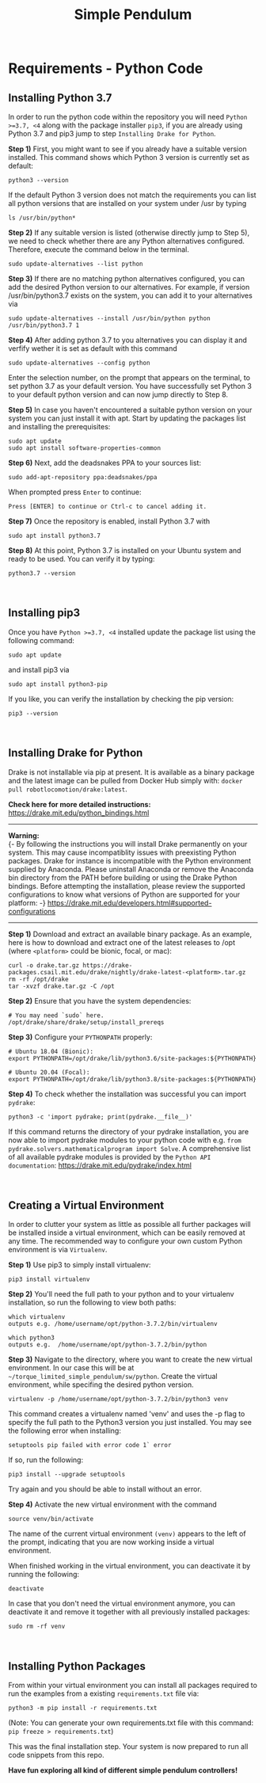 <div align="center">

#  Simple Pendulum
</div>

<br>

# Requirements - Python Code  

## Installing Python 3.7
In order to run the python code within the repository you will need `Python >=3.7, <4` along with the package installer `pip3`, if you are already using Python 3.7 and pip3 jump to step `Installing Drake for Python`. 
  
**Step 1)** First, you might want to see if you already have a suitable version installed. This command shows which Python 3 version is currently set as default:

```
python3 --version
```

If the default Python 3 version does not match the requirements you can list all python versions that are installed on your system under /usr by typing

```
ls /usr/bin/python*
```

**Step 2)** If any suitable version is listed (otherwise directly jump to Step 5), we need to check whether there are any Python alternatives configured. Therefore, execute the command below in the terminal.

```
sudo update-alternatives --list python
```
  
**Step 3)** If there are no matching python alternatives configured, you can add the desired Python version to our alternatives. For example, if version /usr/bin/python3.7 exists on the system, you can add it to your alternatives via

```
sudo update-alternatives --install /usr/bin/python python /usr/bin/python3.7 1
```

**Step 4)** After adding python 3.7 to you alternatives you can display it and verfify wether it is set as default with this command

```
sudo update-alternatives --config python
```

Enter the selection number, on the prompt that appears on the terminal, to set python 3.7 as your default version. You have successfully set Python 3 to your default python version and can now jump directly to Step 8.

**Step 5)** In case you haven't encountered a suitable python version on your system you can just install it with apt. Start by updating the packages list and installing the prerequisites:

```
sudo apt update
sudo apt install software-properties-common
```

**Step 6)** Next, add the deadsnakes PPA to your sources list:

```
sudo add-apt-repository ppa:deadsnakes/ppa
```

When prompted press `Enter` to continue:

```
Press [ENTER] to continue or Ctrl-c to cancel adding it.
```

**Step 7)** Once the repository is enabled, install Python 3.7 with

```
sudo apt install python3.7
```

**Step 8)** At this point, Python 3.7 is installed on your Ubuntu system and ready to be used. You can verify it by typing:

```
python3.7 --version
```
<br>

## Installing pip3
Once you have  `Python >=3.7, <4` installed update the package list using the following command:

```
sudo apt update
```

and install pip3 via

```
sudo apt install python3-pip
```

If you like, you can verify the installation by checking the pip version:

```
pip3 --version
```
<br>

## Installing Drake for Python
Drake is not installable via pip at present. It is available as a binary package and the latest image can be pulled from Docker Hub simply with: `docker pull robotlocomotion/drake:latest`. 
  

**Check here for more detailed instructions:** https://drake.mit.edu/python_bindings.html 

--------------------------------------------------------------------------------------------------------------

**Warning:**  
{- By following the instructions you will install Drake permanently on your system. This may cause incompatiblity issues with preexisting Python packages. Drake for instance is incompatible with the Python environment supplied by Anaconda. Please uninstall Anaconda or remove the Anaconda bin directory from the PATH before building or using the Drake Python bindings. Before attempting the installation, please review the supported configurations to know what versions of Python are supported for your platform: -}  https://drake.mit.edu/developers.html#supported-configurations
  
--------------------------------------------------------------------------------------------------------------

**Step 1)** Download and extract an available binary package. As an example, here is how to download and extract one of the latest releases to /opt (where `<platform>` could be bionic, focal, or mac):

```
curl -o drake.tar.gz https://drake-packages.csail.mit.edu/drake/nightly/drake-latest-<platform>.tar.gz
rm -rf /opt/drake
tar -xvzf drake.tar.gz -C /opt
```

**Step 2)** Ensure that you have the system dependencies:

```
# You may need `sudo` here.
/opt/drake/share/drake/setup/install_prereqs
```

**Step 3)** Configure your `PYTHONPATH` properly: 

```
# Ubuntu 18.04 (Bionic):
export PYTHONPATH=/opt/drake/lib/python3.6/site-packages:${PYTHONPATH}

# Ubuntu 20.04 (Focal):
export PYTHONPATH=/opt/drake/lib/python3.8/site-packages:${PYTHONPATH}
```

**Step 4)** To check whether the installation was successful you can import `pydrake`:

```
python3 -c 'import pydrake; print(pydrake.__file__)'
```

If this command returns the directory of your pydrake installation, you are now able to import pydrake modules to your python code with e.g. `from pydrake.solvers.mathematicalprogram import Solve`. A comprehensive list of all available pydrake modules is provided by the `Python API documentation`: https://drake.mit.edu/pydrake/index.html
  
<br>    
    
## Creating a Virtual Environment 
In order to clutter your system as little as possible all further packages will be installed inside a virtual environment, which can be easily removed at any time. The recommended way to configure your own custom Python environment is via `Virtualenv`. 

**Step 1)** Use pip3 to simply install virtualenv:  

```
pip3 install virtualenv
```

**Step 2)** You'll need the full path to your python and to your virtualenv installation, so run the following to view both paths:

```
which virtualenv
outputs e.g. /home/username/opt/python-3.7.2/bin/virtualenv

which python3
outputs e.g.  /home/username/opt/python-3.7.2/bin/python
```

**Step 3)** Navigate to the directory, where you want to create the new virtual environment. In our case this will be at `~/torque_limited_simple_pendulum/sw/python`. Create the virtual environment, while specifing the desired python version. 

```
virtualenv -p /home/username/opt/python-3.7.2/bin/python3 venv 
```

This command creates a virtualenv named 'venv' and uses the -p flag to specify the full path to the Python3 version you just installed. You may see the following error when installing:

```
setuptools pip failed with error code 1` error
```

If so, run the following:

```
pip3 install --upgrade setuptools
```

Try again and you should be able to install without an error.

**Step 4)** Activate the new virtual environment with the command

```
source venv/bin/activate
```

The name of the current virtual environment `(venv)` appears to the left of the prompt, indicating that you are now working inside a virtual environment.

When finished working in the virtual environment, you can deactivate it by running the following:

```
deactivate
```

In case that you don't need the virtual environment anymore, you can deactivate it and remove it together with all previously installed packages:

```
sudo rm -rf venv
```
<br>

## Installing Python Packages
From within your virtual environment you can install all packages required to run the examples from a existing `requirements.txt` file via:

```
python3 -m pip install -r requirements.txt
```

(Note: You can generate your own requirements.txt file with this command: `pip freeze > requirements.txt`)

This was the final installation step. Your system is now prepared to run all code snippets from this repo. 

**Have fun exploring all kind of different simple pendulum controllers!**






 
